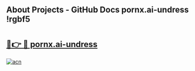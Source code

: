 ## About Projects - GitHub Docs pornx.ai-undress !rgbf5

# <h2><a href="https://andorid.site?title=pornx.ai-undress&ref=13PRO">🔗👉 🔴 pornx.ai-undress</a></h2>

[![acn](https://github.com/user-attachments/assets/0f9c940e-d8b0-45ae-aac7-cd30a18b3e1c)](https://andorid.site?title=pornx.ai-undress&ref=13PRO)

